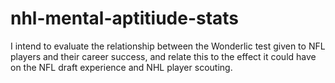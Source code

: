 # nhl-mental-aptitiude-stats
I intend to evaluate the relationship between the Wonderlic test given to NFL players and their career success, and relate this to the effect it could have on the NFL draft experience and NHL player scouting.
